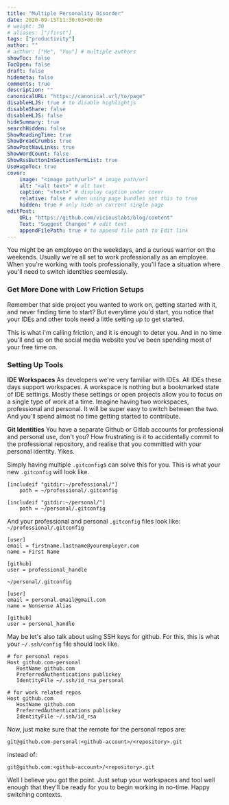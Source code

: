 ```yaml
---
title: "Multiple Personality Disorder"
date: 2020-09-15T11:30:03+00:00
# weight: 30
# aliases: ["/first"]
tags: ["productivity"]
author: ""
# author: ["Me", "You"] # multiple authors
showToc: false
TocOpen: false
draft: false
hidemeta: false
comments: true
description: ""
canonicalURL: "https://canonical.url/to/page"
disableHLJS: true # to disable highlightjs
disableShare: false
disableHLJS: false
hideSummary: true
searchHidden: false
ShowReadingTime: true
ShowBreadCrumbs: true
ShowPostNavLinks: true
ShowWordCount: false
ShowRssButtonInSectionTermList: true
UseHugoToc: true
cover:
    image: "<image path/url>" # image path/url
    alt: "<alt text>" # alt text
    caption: "<text>" # display caption under cover
    relative: false # when using page bundles set this to true
    hidden: true # only hide on current single page
editPost:
    URL: "https://github.com/viciouslabs/blog/content"
    Text: "Suggest Changes" # edit text
    appendFilePath: true # to append file path to Edit link
---
```

You might be an employee on the weekdays, and a curious warrior on the weekends. Usually we're all set to work professionally as an employee. When you're working with tools professionally, you'll face a situation where you'll need to switch identities seemlessly.

### Get More Done with Low Friction Setups
Remember that side project you wanted to work on, getting started with it, and never finding time to start? But everytime you'd start, you notice that your IDEs and other tools need a little setting up to get started.

This is what i'm calling friction, and it is enough to deter you. And in no time you'll end up on the social media website you've been spending most of your free time on.

### Setting Up Tools

**IDE Workspaces**
As developers we're very familiar with IDEs. All IDEs these days support workspaces. A workspace is nothing but a bookmarked state of IDE settings. Mostly these settings or open projects allow you to focus on a single type of work at a time. Imagine having two workspaces, professional and personal. It will be super easy to switch between the two. And you'll spend almost no time getting started to contribute.

**Git Identities**
You have a separate Github or Gitlab accounts for professional and personal use, don't you? How frustrating is it to accidentally commit to the professional repository, and realise that you committed with your personal identity. Yikes.

Simply having multiple `.gitconfig`s can solve this for you. This is what your new `.gitconfig` will look like.
```
[includeif "gitdir:~/professional/"]
    path = ~/professional/.gitconfig

[includeif "gitdir:~/personal/"]
    path = ~/personal/.gitconfig
```

And your professional and personal `.gitconfig` files look like:
`~/professional/.gitconfig`
```
[user]
email = firstname.lastname@youremployer.com
name = First Name

[github]
user = professional_handle
```
`~/personal/.gitconfig`
```
[user]
email = personal.email@gmail.com
name = Nonsense Alias

[github]
user = personal_handle
```

May be let's also talk about using SSH keys for github. For this, this is what your `~/.ssh/config` file should look like.
```
# for personal repos
Host github.com-personal
   HostName github.com
   PreferredAuthentications publickey
   IdentityFile ~/.ssh/id_rsa_personal

# for work related repos
Host github.com
   HostName github.com
   PreferredAuthentications publickey
   IdentityFile ~/.ssh/id_rsa
```

Now, just make sure that the remote for the personal repos are:
```
git@github.com-personal:<github-account>/<repository>.git
```
instead of:
```
git@github.com:<github-account>/<repository>.git
```

Well I believe you got the point. Just setup your workspaces and tool well enough that they'll be ready for you to begin working in no-time. Happy switching contexts.

